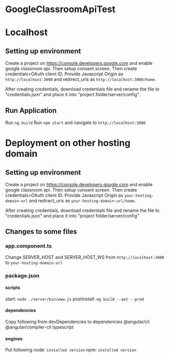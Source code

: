 # GoogleClassroomApiTest

# Localhost

## Setting up environment

Create a project on https://console.developers.google.com and enable google classroom api. 
Then setup consent screen. 
Then create credentials>OAuth client ID. Provide Javascript Origin as `http://localhost:3000` and redirect_uris as `http://localhost:3000/home`.

After creating credentials, download credentials file and rename the file to "credentials.json" and place it into "project folder/server/config".

## Run Application
Run `ng build`
Run `npm start` and navigate to `http://localhost:3000`




# Deployment on other hosting domain

## Setting up environment
Create a project on https://console.developers.google.com and enable google classroom api. 
Then setup consent screen. 
Then create credentials>OAuth client ID. Provide Javascript Origin as `your-hosting-domain-url` and redirect_uris as `your-hosting-domain-url/home`.

After creating credentials, download credentials file and rename the file to "credentials.json" and place it into "project folder/server/config"

## Changes to some files

### app.component.ts
Change SERVER_HOST and SERVER_HOST_WS from `http://localhost:3000` to `your-hosting-domain-url`

### package.json
#### scripts
start: `node ./server/bin/www.js`
postinstall: `ng build --aot --prod`

#### dependencies
Copy following from devDependencies to dependencies
@angular/cli
@angular/compiler-cli
typescript

#### engines
Put following
node: `installed version`
npm: `installed version`
